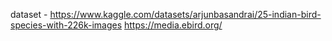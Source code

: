 dataset - https://www.kaggle.com/datasets/arjunbasandrai/25-indian-bird-species-with-226k-images
          https://media.ebird.org/
